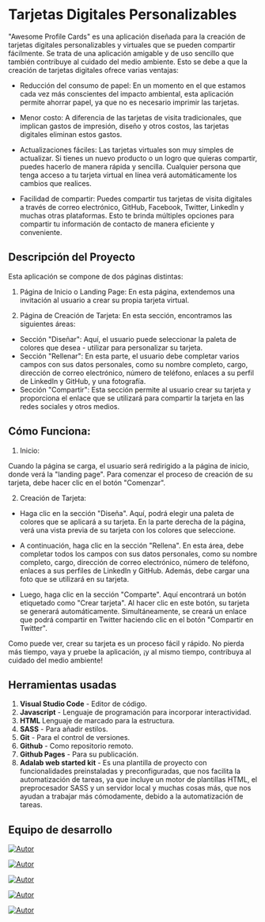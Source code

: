 # Tarjetas Digitales Personalizables

"Awesome Profile Cards" es una aplicación diseñada para la creación de tarjetas digitales personalizables y virtuales que se pueden compartir fácilmente. Se trata de una aplicación amigable y de uso sencillo que también contribuye al cuidado del medio ambiente. Esto se debe a que la creación de tarjetas digitales ofrece varias ventajas:

- Reducción del consumo de papel: En un momento en el que estamos cada vez más conscientes del impacto ambiental, esta aplicación permite ahorrar papel, ya que no es necesario imprimir las tarjetas.

- Menor costo: A diferencia de las tarjetas de visita tradicionales, que implican gastos de impresión, diseño y otros costos, las tarjetas digitales eliminan estos gastos.

- Actualizaciones fáciles: Las tarjetas virtuales son muy simples de actualizar. Si tienes un nuevo producto o un logro que quieras compartir, puedes hacerlo de manera rápida y sencilla. Cualquier persona que tenga acceso a tu tarjeta virtual en línea verá automáticamente los cambios que realices.

- Facilidad de compartir: Puedes compartir tus tarjetas de visita digitales a través de correo electrónico, GitHub, Facebook, Twitter, LinkedIn y muchas otras plataformas. Esto te brinda múltiples opciones para compartir tu información de contacto de manera eficiente y conveniente.

## Descripción del Proyecto

Esta aplicación se compone de dos páginas distintas:

  1. Página de Inicio o Landing Page:
En esta página, extendemos una invitación al usuario a crear su propia tarjeta virtual.

   2. Página de Creación de Tarjeta:
En esta sección, encontramos las siguientes áreas:

  - Sección "Diseñar": Aquí, el usuario puede seleccionar la paleta de colores que desea  - utilizar para personalizar su tarjeta.
  - Sección "Rellenar": En esta parte, el usuario debe completar varios campos con sus datos personales, como su nombre completo, cargo, dirección de correo electrónico, número de teléfono, enlaces a su perfil de LinkedIn y GitHub, y una fotografía.
 - Sección "Compartir": Esta sección permite al usuario crear su tarjeta y proporciona el enlace que se utilizará para compartir la tarjeta en las redes sociales y otros medios.

## Cómo Funciona:

  1. Inicio:

Cuando la página se carga, el usuario será redirigido a la página de inicio, donde verá la "landing page". Para comenzar el proceso de creación de su tarjeta, debe hacer clic en el botón "Comenzar".

2. Creación de Tarjeta:

 - Haga clic en la sección "Diseña". Aquí, podrá elegir una paleta de colores que se aplicará a su tarjeta. En la parte derecha de la página, verá una vista previa de su tarjeta con los colores que seleccione.

 - A continuación, haga clic en la sección "Rellena". En esta área, debe completar todos los campos con sus datos personales, como su nombre completo, cargo, dirección de correo electrónico, número de teléfono, enlaces a sus perfiles de LinkedIn y GitHub. Además, debe cargar una foto que se utilizará en su tarjeta.

 - Luego, haga clic en la sección "Comparte". Aquí encontrará un botón etiquetado como "Crear tarjeta". Al hacer clic en este botón, su tarjeta se generará automáticamente. Simultáneamente, se creará un enlace que podrá compartir en Twitter haciendo clic en el botón "Compartir en Twitter".

Como puede ver, crear su tarjeta es un proceso fácil y rápido. No pierda más tiempo, vaya y pruebe la aplicación, ¡y al mismo tiempo, contribuya al cuidado del medio ambiente!

## Herramientas usadas

1. **Visual Studio Code** - Editor de código.
2. **Javascript** - Lenguaje de programación para incorporar interactividad.
3. **HTML** Lenguaje de marcado para la estructura.
4. **SASS** - Para añadir estilos.
5. **Git** - Para el control de versiones.
6. **Github** - Como repositorio remoto.
7. **Github Pages** - Para su publicación.
8. **Adalab web started kit** - Es una plantilla de proyecto con funcionalidades preinstaladas y preconfiguradas, que nos facilita la automatización de tareas, ya que incluye un motor de plantillas HTML, el preprocesador SASS y un servidor local y muchas cosas más, que nos ayudan a trabajar más cómodamente, debido a la automatización de tareas.

## Equipo de desarrollo

[![Autor](https://img.shields.io/badge/-%20Cristina%20Rodriguez%20-%20pink?logo=github&labelColor=grey&color=rgb(240%2C%2093%2C%20215))](https://github.com/crisrodriguezgar)

[![Autor](https://img.shields.io/badge/-%20Virginia%20Alvarez%20-%20pink?logo=github&labelColor=grey&color=rgb(75%2C%20230%2C%2054))](https://github.com/virchaca)

[![Autor](https://img.shields.io/badge/-%20Darling%20Rayran%20-%20pink?logo=github&labelColor=grey&color=orange)](https://github.com/darlingrayran)

[![Autor](https://img.shields.io/badge/-%20Laura%20Luraschi%20-%20pink?logo=github&labelColor=grey&color=rgb(92%2C%20201%2C%20245))](https://github.com/marialauraluraschi)

[![Autor](https://img.shields.io/badge/-%20Ainhoa%20de%20las%20Heras%20-%20Pink?logo=github&labelColor=grey&color=rgb(60%2C%20211%2C%20211))](https://github.com/Ainhoadlhs)
